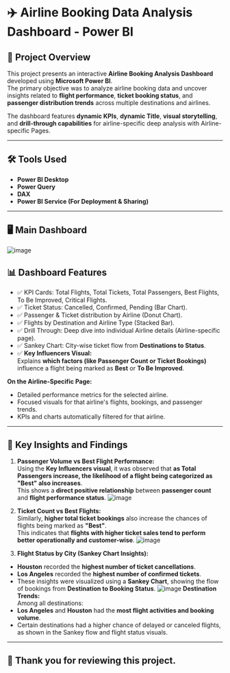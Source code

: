 # ✈️ Airline Booking Data Analysis Dashboard - Power BI

## 📌 Project Overview

This project presents an interactive **Airline Booking Analysis Dashboard** developed using **Microsoft Power BI**.  
The primary objective was to analyze airline booking data and uncover insights related to **flight performance**, **ticket booking status**, and **passenger distribution trends** across multiple destinations and airlines.  

The dashboard features **dynamic KPIs**, **dynamic Title**, **visual storytelling**, and **drill-through capabilities** for airline-specific deep analysis with Airline-specific Pages.


---
## 🛠️ Tools Used
- **Power BI Desktop**
- **Power Query**
- **DAX**
- **Power BI Service (For Deployment & Sharing)**

---
## 🖥️ Main Dashboard
![image](https://github.com/user-attachments/assets/aa402e42-5139-4861-8b06-ae8e437709e1)

## 📊 Dashboard Features
- ✅ KPI Cards: Total Flights, Total Tickets, Total Passengers, Best Flights, To Be Improved, Critical Flights.
- ✅ Ticket Status: Cancelled, Confirmed, Pending (Bar Chart).
- ✅ Passenger & Ticket distribution by Airline (Donut Chart).
- ✅ Flights by Destination and Airline Type (Stacked Bar).
- ✅ Drill Through: Deep dive into individual Airline details (Airline-specific page).
- ✅ Sankey Chart: City-wise ticket flow from **Destinations to Status**.
- ✅ **Key Influencers Visual:**  
  Explains **which factors (like Passenger Count or Ticket Bookings)** influence a flight being marked as **Best** or **To Be Improved**.
  
**On the Airline-Specific Page:**
- Detailed performance metrics for the selected airline.
- Focused visuals for that airline's flights, bookings, and passenger trends.
- KPIs and charts automatically filtered for that airline.

---

## 🧠 Key Insights and Findings

1. **Passenger Volume vs Best Flight Performance:**  
Using the **Key Influencers visual**, it was observed that **as Total Passengers increase, the likelihood of a flight being categorized as "Best" also increases**.  
This shows a **direct positive relationship** between **passenger count** and **flight performance status**.
![image](https://github.com/user-attachments/assets/ee682e7a-ef0b-4341-9317-086dc7e5ec2f)


2. **Ticket Count vs Best Flights:**  
Similarly, **higher total ticket bookings** also increase the chances of flights being marked as **"Best"**.  
This indicates that **flights with higher ticket sales tend to perform better operationally and customer-wise**.
![image](https://github.com/user-attachments/assets/574b7e0b-2877-402f-8f3b-7529c858636d)


3. **Flight Status by City (Sankey Chart Insights):**
- **Houston** recorded the **highest number of ticket cancellations**.
- **Los Angeles** recorded the **highest number of confirmed tickets**.
- These insights were visualized using a **Sankey Chart**, showing the flow of bookings from **Destination to Booking Status**.
![image](https://github.com/user-attachments/assets/133c70ce-026f-486a-97c3-36b3902e92ae)
**Destination Trends:**  
Among all destinations:
- **Los Angeles** and **Houston** had the **most flight activities and booking volume**.
- Certain destinations had a higher chance of delayed or canceled flights, as shown in the Sankey flow and flight status visuals.


---
## 🙏 Thank you for reviewing this project. 

